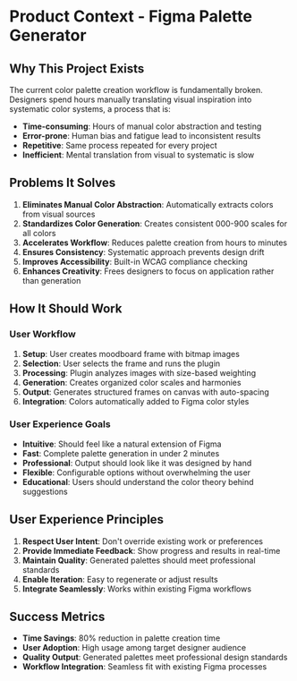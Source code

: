 # Product Context - Figma Palette Generator

## Why This Project Exists
The current color palette creation workflow is fundamentally broken. Designers spend hours manually translating visual inspiration into systematic color systems, a process that is:
- **Time-consuming**: Hours of manual color abstraction and testing
- **Error-prone**: Human bias and fatigue lead to inconsistent results
- **Repetitive**: Same process repeated for every project
- **Inefficient**: Mental translation from visual to systematic is slow

## Problems It Solves
1. **Eliminates Manual Color Abstraction**: Automatically extracts colors from visual sources
2. **Standardizes Color Generation**: Creates consistent 000-900 scales for all colors
3. **Accelerates Workflow**: Reduces palette creation from hours to minutes
4. **Ensures Consistency**: Systematic approach prevents design drift
5. **Improves Accessibility**: Built-in WCAG compliance checking
6. **Enhances Creativity**: Frees designers to focus on application rather than generation

## How It Should Work
### User Workflow
1. **Setup**: User creates moodboard frame with bitmap images
2. **Selection**: User selects the frame and runs the plugin
3. **Processing**: Plugin analyzes images with size-based weighting
4. **Generation**: Creates organized color scales and harmonies
5. **Output**: Generates structured frames on canvas with auto-spacing
6. **Integration**: Colors automatically added to Figma color styles

### User Experience Goals
- **Intuitive**: Should feel like a natural extension of Figma
- **Fast**: Complete palette generation in under 2 minutes
- **Professional**: Output should look like it was designed by hand
- **Flexible**: Configurable options without overwhelming the user
- **Educational**: Users should understand the color theory behind suggestions

## User Experience Principles
1. **Respect User Intent**: Don't override existing work or preferences
2. **Provide Immediate Feedback**: Show progress and results in real-time
3. **Maintain Quality**: Generated palettes should meet professional standards
4. **Enable Iteration**: Easy to regenerate or adjust results
5. **Integrate Seamlessly**: Works within existing Figma workflows

## Success Metrics
- **Time Savings**: 80% reduction in palette creation time
- **User Adoption**: High usage among target designer audience
- **Quality Output**: Generated palettes meet professional design standards
- **Workflow Integration**: Seamless fit with existing Figma processes
